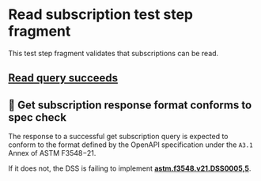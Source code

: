 # Read subscription test step fragment

This test step fragment validates that subscriptions can be read.

## [Read query succeeds](./read_query.md)

## 🛑 Get subscription response format conforms to spec check

The response to a successful get subscription query is expected to conform to the format defined by the OpenAPI specification under the `A3.1` Annex of ASTM F3548−21.

If it does not, the DSS is failing to implement **[astm.f3548.v21.DSS0005,5](../../../../../../../requirements/astm/f3548/v21.md)**.
